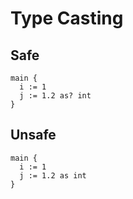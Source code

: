 # Type Casting

## Safe
```the
main {
  i := 1
  j := 1.2 as? int
}
```

## Unsafe
```the
main {
  i := 1
  j := 1.2 as int
}
```
